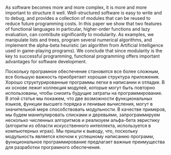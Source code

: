 As software becomes more and more complex, it is more and more
important to structure it well. Well-structured software is easy to write
and to debug, and provides a collection of modules that can be reused
to reduce future programming costs. In this paper we show that two features of functional languages in particular, higher-order functions and lazy
evaluation, can contribute significantly to modularity. As examples, we
manipulate lists and trees, program several numerical algorithms, and implement the alpha-beta heuristic (an algorithm from Artificial Intelligence
used in game-playing programs). We conclude that since modularity is the
key to successful programming, functional programming offers important
advantages for software development.

Поскольку програмное обеспечение становится все более сложным, все большую важность приобретает хорошая структура приложения.
Хорошо структурированные программы легки в написании и отладке. В их основе лежит коллекция модулей, которые могут быть повторно использованы, чтобы снизить будущие затраты на программирование.
В этой статье мы покажем, что две возможности функциональных языков, функции высшего порядка и ленивые вычисления, могут в значительной мере способствовать модульности.
В качестве примеров, мы будем манипулировать списками и деревьями, запрограммируем несколько численных алгоритмов и реализуем альфа-бета эвристику (алгоритм из области искусственного интеллекта, используется в компьютерных играх).
Мы пришли к выводу, что, поскольку модульность является ключом к успешному написанию программ, функциональное программирование предлагает важные преимущества для разработки програмного обеспечения.

